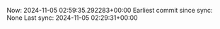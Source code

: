 Now: 2024-11-05 02:59:35.292283+00:00 Earliest commit since sync: None Last sync: 2024-11-05 02:29:31+00:00
